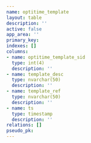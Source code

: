 ```yaml
---
name: optitime_template
layout: table
description: ''
active: false
app_area: ''
primary_key: 
indexes: []
columns:
- name: optitime_template_sid
  type: int(4)
  description: ''
- name: template_desc
  type: nvarchar(50)
  description: ''
- name: template_ref
  type: nvarchar(50)
  description: ''
- name: ts
  type: timestamp
  description: ''
relations: []
pseudo_pk: 
---
```


